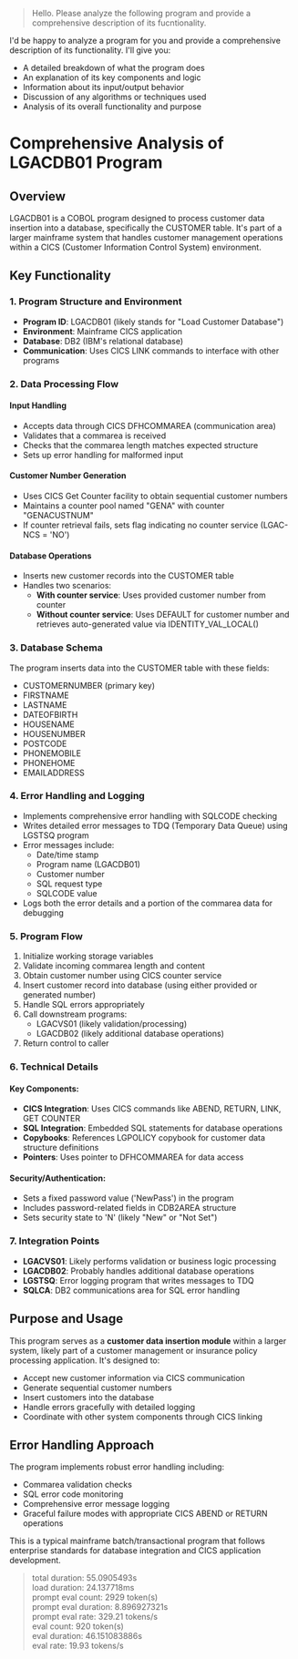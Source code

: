 >Hello. Please analyze the following program and provide a comprehensive description of its fucntionality.

I'd be happy to analyze a program for you and provide a comprehensive description of its functionality. I'll give you:

- A detailed breakdown of what the program does
- An explanation of its key components and logic
- Information about its input/output behavior
- Discussion of any algorithms or techniques used
- Analysis of its overall functionality and purpose

# Comprehensive Analysis of LGACDB01 Program

## Overview
LGACDB01 is a COBOL program designed to process customer data insertion into a database, specifically the CUSTOMER table. It's part of 
a larger mainframe system that handles customer management operations within a CICS (Customer Information Control System) environment.

## Key Functionality

### 1. **Program Structure and Environment**
- **Program ID**: LGACDB01 (likely stands for "Load Customer Database")
- **Environment**: Mainframe CICS application
- **Database**: DB2 (IBM's relational database)
- **Communication**: Uses CICS LINK commands to interface with other programs

### 2. **Data Processing Flow**

#### Input Handling
- Accepts data through CICS DFHCOMMAREA (communication area)
- Validates that a commarea is received
- Checks that the commarea length matches expected structure
- Sets up error handling for malformed input

#### Customer Number Generation
- Uses CICS Get Counter facility to obtain sequential customer numbers
- Maintains a counter pool named "GENA" with counter "GENACUSTNUM"
- If counter retrieval fails, sets flag indicating no counter service (LGAC-NCS = 'NO')

#### Database Operations
- Inserts new customer records into the CUSTOMER table
- Handles two scenarios:
  - **With counter service**: Uses provided customer number from counter
  - **Without counter service**: Uses DEFAULT for customer number and retrieves auto-generated value via IDENTITY_VAL_LOCAL()

### 3. **Database Schema**
The program inserts data into the CUSTOMER table with these fields:
- CUSTOMERNUMBER (primary key)
- FIRSTNAME
- LASTNAME  
- DATEOFBIRTH
- HOUSENAME
- HOUSENUMBER
- POSTCODE
- PHONEMOBILE
- PHONEHOME
- EMAILADDRESS

### 4. **Error Handling and Logging**
- Implements comprehensive error handling with SQLCODE checking
- Writes detailed error messages to TDQ (Temporary Data Queue) using LGSTSQ program
- Error messages include:
  - Date/time stamp
  - Program name (LGACDB01)
  - Customer number
  - SQL request type
  - SQLCODE value
- Logs both the error details and a portion of the commarea data for debugging

### 5. **Program Flow**
1. Initialize working storage variables
2. Validate incoming commarea length and content
3. Obtain customer number using CICS counter service
4. Insert customer record into database (using either provided or generated number)
5. Handle SQL errors appropriately
6. Call downstream programs:
   - LGACVS01 (likely validation/processing)
   - LGACDB02 (likely additional database operations)
7. Return control to caller

### 6. **Technical Details**

#### Key Components:
- **CICS Integration**: Uses CICS commands like ABEND, RETURN, LINK, GET COUNTER
- **SQL Integration**: Embedded SQL statements for database operations
- **Copybooks**: References LGPOLICY copybook for customer data structure definitions
- **Pointers**: Uses pointer to DFHCOMMAREA for data access

#### Security/Authentication:
- Sets a fixed password value ('NewPass') in the program
- Includes password-related fields in CDB2AREA structure
- Sets security state to 'N' (likely "New" or "Not Set")

### 7. **Integration Points**
- **LGACVS01**: Likely performs validation or business logic processing
- **LGACDB02**: Probably handles additional database operations
- **LGSTSQ**: Error logging program that writes messages to TDQ
- **SQLCA**: DB2 communications area for SQL error handling

## Purpose and Usage
This program serves as a **customer data insertion module** within a larger system, likely part of a customer management or insurance 
policy processing application. It's designed to:
- Accept new customer information via CICS communication
- Generate sequential customer numbers
- Insert customers into the database
- Handle errors gracefully with detailed logging
- Coordinate with other system components through CICS linking

## Error Handling Approach
The program implements robust error handling including:
- Commarea validation checks
- SQL error code monitoring
- Comprehensive error message logging
- Graceful failure modes with appropriate CICS ABEND or RETURN operations

This is a typical mainframe batch/transactional program that follows enterprise standards for database integration and CICS 
application development.

>total duration:       55.0905493s  
load duration:        24.137718ms  
prompt eval count:    2929 token(s)  
prompt eval duration: 8.896927321s  
prompt eval rate:     329.21 tokens/s  
eval count:           920 token(s)  
eval duration:        46.151083886s  
eval rate:            19.93 tokens/s  